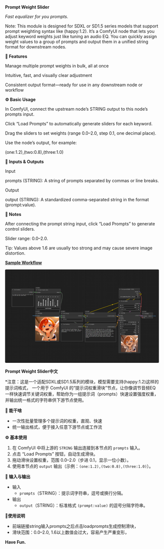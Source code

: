 **Prompt Weight Slider**

*Fast equalizer for you prompts.*

Note: This module is designed for SDXL or SD1.5 series models that support prompt weighting syntax like (happy:1.2).
It’s a ComfyUI node that lets you adjust keyword weights just like tuning an audio EQ. You can quickly assign weight values to a group of prompts and output them in a unified string format for downstream nodes.

**🌟 Features**

Manage multiple prompt weights in bulk, all at once

Intuitive, fast, and visually clear adjustment

Consistent output format—ready for use in any downstream node or workflow


**⚙️ Basic Usage**

In ComfyUI, connect the upstream node’s STRING output to this node’s prompts input.

Click “Load Prompts” to automatically generate sliders for each keyword.

Drag the sliders to set weights (range 0.0–2.0, step 0.1, one decimal place).

Use the node’s output, for example:

(one:1.2),(two:0.8),(three:1.0)


**🔌 Inputs & Outputs**

Input

prompts (STRING): A string of prompts separated by commas or line breaks.

Output

output (STRING): A standardized comma-separated string in the format (prompt:value).


**📝 Notes**

After connecting the prompt string input, click “Load Prompts” to generate control sliders.

Slider range: 0.0–2.0.

Tip: Values above 1.6 are usually too strong and may cause severe image distortion.




**[Sample Workflow](https://github.com/OldwonZZ/ComfyUI-Prompt-Weight-slider/blob/main/Prompt%20Slider%20Workflow%20Sample.json)**


![screenshot](https://github.com/OldwonZZ/ComfyUI-Prompt-Weight-slider/blob/main/Screenshot.png)


**Prompt Weight Slider中文**

*注意：这是一个适配SDXL或SD1.5系列的模块，模型需要支持(happy:1.2)这样的提示词格式，
一个用于 ComfyUI 的“提示词权重滑块”节点，让你像调节音频EQ一样快速调节关键词权重，帮助你为一组提示词（prompts）快速设置强度权重，并输出统一格式的字符串供下游节点使用。

**🌟 能干啥**
- 一次性批量管理多个提示词的权重，直观、快速
- 统一输出格式，便于接入任意下游节点或工作流


**⚙️  基本使用**
1. 在 ComfyUI 中将上游的 `STRING` 输出连接到本节点的 `prompts` 输入。
2. 点击 “Load Prompts” 按钮，自动生成滑块。
3. 拖动滑块设置权重，范围 0.0–2.0（步进 0.1，显示一位小数）。
4. 使用本节点的 `output` 输出（示例：`(one:1.2),(two:0.8),(three:1.0)`）。

**🔌 输入与输出**
- 输入
  - `prompts`（STRING）：提示词字符串，逗号或换行分隔。
- 输出
  - `output`（STRING）：标准格式 `(prompt:value)` 的逗号分隔字符串。

**📝使用说明**
- 前端链接string输入prompts之后点击loadprompts生成控制滑块，
- 滑块范围：0.0–2.0, 1.6以上数值会过大，容易产生严重变形，


**Have Fun.**


